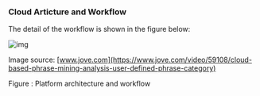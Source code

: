 ### Cloud Articture and Workflow



The detail of the workflow is shown in the figure below:


![img](https://cloudflare2.jove.com/files/ftp_upload/59108/59108fig2.jpg)


Image source: [www.jove.com](https://www.jove.com/video/59108/cloud-based-phrase-mining-analysis-user-defined-phrase-category)

Figure : Platform architecture and workflow
        
